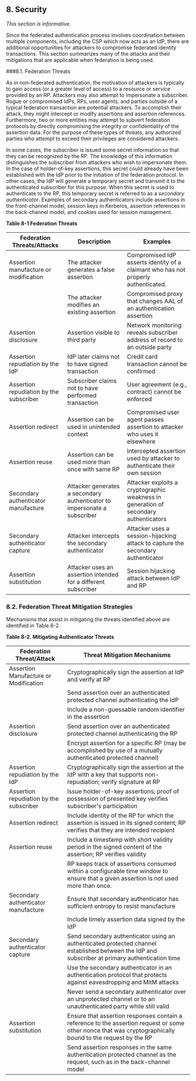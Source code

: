 <div class="breaker"></div>
<a name="security"></a>

## 8. Security

*This section is informative.*

Since the federated authentication process involves coordination between multiple components, including the CSP which now acts as an IdP, there are additional opportunities for attackers to compromise federated identity transactions. This section summarizes many of the attacks and their mitigations that are applicable when federation is being used.

###8.1. Federation Threats

As in non-federated authentication, the motivation of attackers is typically to gain access (or a greater level of access) to a resource or service provided by an RP. Attackers may also attempt to impersonate a subscriber. Rogue or compromised IdPs, RPs, user agents, and parties outside of a typical federation transaction are potential attackers. To accomplish their attack, they might intercept or modify assertions and assertion references. Furthermore, two or more entities may attempt to subvert federation protocols by directly compromising the integrity or confidentiality of the assertion data. For the purpose of these types of threats, any authorized parties who attempt to exceed their privileges are considered attackers.

In some cases, the subscriber is issued some secret information so that they can be recognized by the RP. The knowledge of this information distinguishes the subscriber from attackers who wish to impersonate them. In the case of holder-of-key assertions, this secret could already have been established with the IdP prior to the initiation of the federation protocol. In other cases, the IdP will generate a temporary secret and transmit it to the authenticated subscriber for this purpose. When this secret is used to authenticate to the RP, this temporary secret is referred to as a *secondary authenticator*. Examples of secondary authenticators include assertions in the front-channel model, session keys in Kerberos, assertion references in the back-channel model, and cookies used for session management.

<div class="text-center" markdown="1">

**Table 8-1 Federation Threats**

</div>

| **Federation Threats/Attacks**  | **Description**  | **Examples** |
|---------------------------------|------------------|--------------|
| Assertion manufacture or modification | The attacker generates a false assertion | Compromised IdP asserts identity of a claimant who has not properly authenticated. |
| | The attacker modifies an existing assertion | Compromised proxy that changes AAL of an authentication assertion |
| Assertion disclosure | Assertion visible to third party | Network monitoring reveals subscriber address of record to an outside party |
| Assertion repudiation by the IdP | IdP later claims not to have signed transaction | Credit card transaction cannot be confirmed |
| Assertion repudiation by the subscriber | Subscriber claims not to have performed transaction | User agreement (e.g., contract) cannot be enforced |
| Assertion redirect | Assertion can be used in unintended context | Compromised user agent passes assertion to attacker who uses it elsewhere |
| Assertion reuse | Assertion can be used more than once with same RP | Intercepted assertion used by attacker to authenticate their own session |
| Secondary authenticator manufacture | Attacker generates a secondary authenticator to impersonate a subscriber | Attacker exploits a cryptographic weakness in generation of secondary authenticators |
| Secondary authenticator capture | Attacker intercepts the secondary authenticator | Attacker uses a session-hijacking attack to capture the secondary authenticator |
| Assertion substitution | Attacker uses an assertion intended for a different subscriber | Session hijacking attack between IdP and RP |

### 8.2. Federation Threat Mitigation Strategies

Mechanisms that assist in mitigating the threats identified above are identified in Table 8-2.

<div class="text-center" markdown="1">

**Table 8-2. Mitigating Authenticator Threats**

</div>

| **Federation Threat/Attack** | **Threat Mitigation Mechanisms** |
|------------------------------|----------------------------------|
| Assertion Manufacture or Modification | Cryptographically sign the assertion at IdP and verify at RP |
| | Send assertion over an authenticated protected channel authenticating the IdP |
| | Include a non-guessable random identifier in the assertion |
| Assertion disclosure | Send assertion over an authenticated protected channel authenticating the RP |
| | Encrypt assertion for a specific RP (may be accomplished by use of a mutually authenticated protected channel) |
| Assertion repudiation by the IdP | Cryptographically sign the assertion at the IdP with a key that supports non-repudiation; verify signature at RP |
| Assertion repudiation by the subscriber | Issue holder-of-key assertions; proof of possession of presented key verifies subscriber's participation |
| Assertion redirect | Include identity of the RP for which the assertion is issued in its signed content; RP verifies that they are intended recipient |
| Assertion reuse | Include a timestamp with short validity period in the signed content of the assertion; RP verifies validity |
| | RP keeps track of assertions consumed within a configurable time window to ensure that a given assertion is not used more than once. |
| Secondary authenticator manufacture | Ensure that secondary authenticator has sufficient entropy to resist manufacture |
| | Include timely assertion data signed by the IdP |
| Secondary authenticator capture | Send secondary authenticator using an authenticated protected channel established between the IdP and subscriber at primary authentication time |
| | Use the secondary authenticator in an authentication protocol that protects against eavesdropping and MitM attacks |
| | Never send a secondary authenticator over an unprotected channel or to an unauthenticated party while still valid |
| Assertion substitution | Ensure that assertion responses contain a reference to the assertion request or some other nonce that was cryptographically bound to the request by the RP |
| | Send assertion responses in the same authentication protected channel as the request, such as in the back-channel model |

